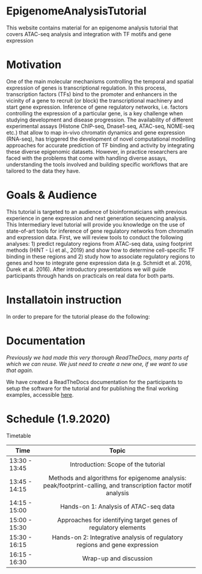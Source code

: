 # EpigenomeAnalysisTutorial
This website contains material for an epigenome analysis tutorial that covers ATAC-seq analysis and integration with TF motifs and gene expression


# Motivation
One of the main molecular mechanisms controlling the temporal and spatial expression of genes is transcriptional regulation. In this process, transcription factors (TFs) bind to the promoter and enhancers in the vicinity of a gene to recruit (or block) the transcriptional machinery and start gene expression. Inference of gene regulatory networks, i.e. factors controlling the expression of a particular gene, is a key challenge when studying development and disease progression. The availability of different experimental assays (Histone ChIP-seq, Dnase1-seq, ATAC-seq, NOME-seq etc.) that allow to map in-vivo chromatin dynamics and gene expression (RNA-seq), has triggered the development of novel computational modelling approaches for accurate prediction of TF binding and activity by integrating these diverse epigenomic datasets. However, in practice researchers are faced with the problems that come with handling diverse assays, understanding the tools involved and building specific workflows that are tailored to the data they have.

# Goals & Audience

This tutorial is targeted to an audience of bioinformaticians with previous experience in gene expression and next generation sequencing analysis. This Intermediary level tutorial will provide you knowledge on the use of state-of-art tools for inference of gene regulatory networks from chromatin and expression data. First, we will review tools to conduct the following analyses: 1) predict regulatory regions from ATAC-seq data, using footprint methods (HINT - Li et al., 2019) and show how to determine cell-specific TF binding in these regions and 2) study how to associate regulatory regions to genes and how to integrate gene expression data (e.g. Schmidt et al. 2016, Durek et al. 2016). 
After introductory presentations we will guide participants through hands on practicals on real data for both parts. 

# Installatoin instruction

In order to prepare for the tutorial please do the following:


# Documentation
*Previously we had made this very thorough ReadTheDocs, many parts of which we can reuse. We just need to create a new one, if we want to use that again.*

We have created a ReadTheDocs documentation for the participants to setup the software for the tutorial and for publishing the final working examples, accessible [here](http://epigenomicstutorial-ismb2017.readthedocs.io/en/latest/index.html).

# Schedule (1.9.2020)

Timetable

| Time        | Topic           | 
| ------------- |:-------------:|
| 13:30 - 13:45      | Introduction: Scope of the tutorial |
| 13:45 - 14:15      | Methods and algorithms for epigenome analysis: peak/footprint-calling, and transcription factor motif analysis      |  
|14:15 - 15:00 | Hands-on 1: Analysis of  ATAC-seq data     | 
|15:00 - 15:30  | Approaches for identifying target genes of regulatory elements     | 
|15:30 - 16:15 | Hands-on 2: Integrative analysis of regulatory regions and gene expression   | 
|16:15 - 16:30 | Wrap-up and discussion | 

